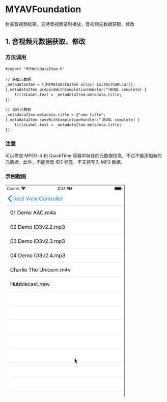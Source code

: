 # MYAVFoundation
封装音视频框架，支持音视频录制播放，音视频元数据获取、修改


## 1. 音视频元数据获取、修改

### 方法调用

```objc
#import "MYMetadataItem.h"

// 获取元数据
_metadataItem = [[MYMetadataItem alloc] initWithURL:url];
[_metadataItem prepareWithCompletionHandler:^(BOOL complete) {
    titleLabel.text = _metadataItem.metadata.title;
}];
```   
 
```objc
// 保存元数据
_metadataItem.metadata.title = @"new title";
[_metadataItem saveWithCompletionHandler:^(BOOL complete) {
    titleLabel.text = _metadataItem.metadata.title;
}];
``` 

### 注意

可以修改 MPEG-4 和 QuickTime 容器中存在的元数据信息，不过不能添加新的元数据。此外，不能修改 ID3 标签，不支持写入 MP3 数据。

### 示例截图

![01](https://github.com/Mayan29/MYAVFoundation/blob/master/SampleData/01.gif)